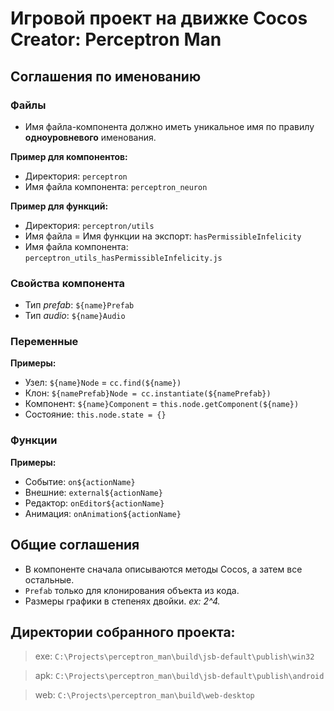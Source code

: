 # Игровой проект на движке Cocos Creator: Perceptron Man

## Соглашения по именованию

### Файлы

- Имя файла-компонента должно иметь уникальное имя по правилу **одноуровневого** именования.

**Пример для компонентов:**

- Директория: `perceptron`
- Имя файла компонента: `perceptron_neuron`

**Пример для функций:**

- Директория: `perceptron/utils`
- Имя файла = Имя функции на экспорт: `hasPermissibleInfelicity`
- Имя файла компонента: `perceptron_utils_hasPermissibleInfelicity.js`

### Свойства компонента

- Тип _prefab_: `${name}Prefab`
- Тип _audio_: `${name}Audio`

### Переменные

**Примеры:**

- Узел: `${name}Node` = `cc.find(${name})`
- Клон: `${namePrefab}Node = cc.instantiate(${namePrefab})`
- Компонент: `${name}Component` = `this.node.getComponent(${name})`
- Состояние: `this.node.state = {}`

### Функции

**Примеры:**

- Событие: `on${actionName}`
- Внешние: `external${actionName}`
- Редактор: `onEditor${actionName}`
- Анимация: `onAnimation${actionName}`

## Общие соглашения

- В компоненте сначала описываются методы Cocos, а затем все остальные.
- `Prefab` только для клонирования объекта из кода.
- Размеры графики в степенях двойки. _ex: 2^4._

## Директории собранного проекта:

> exe: `C:\Projects\perceptron_man\build\jsb-default\publish\win32`

> apk: `C:\Projects\perceptron_man\build\jsb-default\publish\android`

> web: `C:\Projects\perceptron_man\build\web-desktop`
